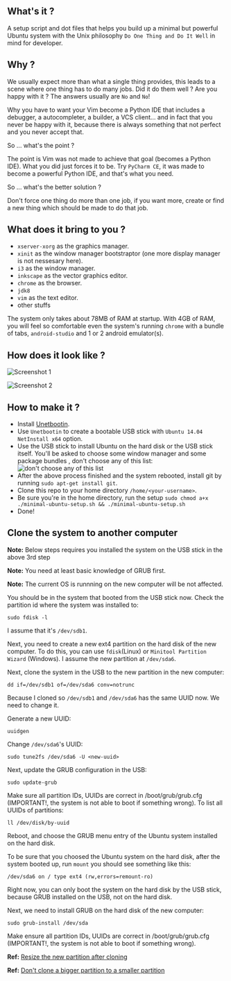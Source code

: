 ## What's it ?

A setup script and dot files that helps you build up a minimal but powerful Ubuntu system with the Unix philosophy `Do One Thing and Do It Well` in mind for developer.

## Why ?

We usually expect more than what a single thing provides, this leads to a scene where one thing has to do many jobs. Did it do them well ? Are you happy with it ? The answers usually are `No` and `No`!

Why you have to want your Vim become a Python IDE that includes a debugger, a autocompleter, a builder, a VCS client... and in fact that you never be happy with it, because there is always something that not perfect and you never accept that.

So ... what's the point ?

The point is Vim was not made to achieve that goal (becomes a Python IDE). What you did just forces it to be. Try `PyCharm CE`, it was made to become a powerful Python IDE, and that's what you need.

So ... what's the better solution ?

Don't force one thing do more than one job, if you want more, create or find a new thing which should be made to do that job.

## What does it bring to you ?

* `xserver-xorg` as the graphics manager.
* `xinit` as the window manager bootstraptor (one more display manager is not nessesary here).
* `i3` as the window manager.
* `inkscape` as the vector graphics editor.
* `chrome` as the browser.
* `jdk8`
* `vim` as the text editor.
* other stuffs

The system only takes about 78MB of RAM at startup. With 4GB of RAM, you will feel so comfortable even the system's running `chrome` with a bundle of tabs, `android-studio` and 1 or 2 android emulator(s).

## How does it look like ?

![Screenshot 1](https://lh3.googleusercontent.com/QNVX5KH2fE2-RTsp8mUwhoDBTzMuOBAnU7xgz28ArBSGxCCz1dluKEr3xYQyQugoCJy-q1Qk-HQOWuZBB-PTXU1Bh7z7xK4gQUJM5VsXJZHKJnIp104Hn9Z1C8wIxfFh_vRHxv8trFbpEifY81lfl5ira3_0VC8OBBxZ_UBFa8rIj1iAMwjsIZ9QtPLXieqk0LzeGVd13H5-mmlJM2hWqmDZB2wjHnKaT_cTqIFgf2dJKr9_wXKeYOCn37iilsCLFBrVikzeBejEaypjAZW_DigzVM0owOvrIX9LOR1yPnz2UNWmsMCYzriC2GHzkCEJFa4FXFb2r31hjL3FYDmpB7A7NNP_aajItl6_BscqzQH6GUvunm6XT9m1R6EyP9w_SSaIT7KE73lbiKgTOAG4KQy5JMZtz5JGtNWtKh5H3wAhOGYFOg_ejGLjbHUYGL1KRS6SlbuK8cWSVA1x25feiAHiQRAaIv50oIrCShid8NUD9osg9kHu6VpzUYtNDskIxMW21So9vXL9wFpGhQBGgUK22wJ9L30Z8urn4bCkWJA=w1259-h707-no)

![Screenshot 2](https://lh3.googleusercontent.com/g8bITQ3rQbipYiSUBfYYLKQDtZjnb-sTGmqGGQNiUoGFsNjX_x31o6hGUMO0puvDgwHpv3aQUQTmhmdV_Mma7JIpSiltbXZqhHfTdW5KxDbi5DqKuZJokQ_EvNfcHBCcGu8P3csBiVfbnI7LuT59l3LifUHWivZu0T_LTTgWRT3fQYt1ye5Ze9JxdUl14iNYWXDDSDQVAplsB4ABNQ8A9Wj4eYLm30UiNFDYb_sfuNQvHqEPbU2FJ7eZqIIV5kgO1dK4Zs_vfj2QoEJKHluplK1CvdL4iUqsl_4tkEeWtkuvDR6YyeKfHO0JnOXR9IrgirGNxjx6JXExx7ZhJRomXCFWLdN4wtQjXo0d0LzzIhDV6QDLl_4B22LNFj5eUDIeOVHbkPeP5tcw3_A5yuXZSYKu23QC5j1dkxri72iTNv1f9i-XeYrxR5jzJWhToV6WMGZM2NrRsc6C-V-44L4wWYG726izuLNYEBFTzWYyH8G6jkUZdQZfqZdkALGMAz1BOiOz3VP1ZgZsFclSos1Bp4pxOmBZbPo7Bh9Oobs2RSk=w1189-h668-no)

## How to make it ?

* Install [Unetbootin](http://unetbootin.github.io/).
* Use `Unetbootin` to create a bootable USB stick with `Ubuntu 14.04 NetInstall x64` option.
* Use the USB stick to install Ubuntu on the hard disk or the USB stick itself. You'll be asked to choose some window manager and some package bundles , don't choose any of this list:
![don't choose any of this list](http://i.stack.imgur.com/Nu44s.jpg)
* After the above process finished and the system rebooted, install git by running `sudo apt-get install git`.
* Clone this repo to your home directory `/home/<your-username>`.
* Be sure you're in the home directory, run the setup `sudo chmod a+x ./minimal-ubuntu-setup.sh && ./minimal-ubuntu-setup.sh`
* Done!

## Clone the system to another computer

**Note:** Below steps requires you installed the system on the USB stick in the above 3rd step

**Note:** You need at least basic knowledge of GRUB first.

**Note:** The current OS is runnning on the new computer will be not affected.

You should be in the system that booted from the USB stick now. Check the partition id where the system was installed to:

`sudo fdisk -l`

I assume that it's `/dev/sdb1`.

Next, you need to create a new ext4 partition on the hard disk of the new computer. To do this, you can use `fdisk`(Linux) or `Minitool Partition Wizard` (Windows). I assume the new partition at `/dev/sda6`.

Next, clone the system in the USB to the new partition in the new computer:

`dd if=/dev/sdb1 of=/dev/sda6 conv=notrunc`

Because I cloned so `/dev/sdb1` and `/dev/sda6` has the same UUID now. We need to change it.

Generate a new UUID:

`uuidgen`

Change `/dev/sda6`'s UUID:

`sudo tune2fs /dev/sda6 -U <new-uuid>`

Next, update the GRUB configuration in the USB:

`sudo update-grub`

Make sure all partition IDs, UUIDs are correct in /boot/grub/grub.cfg (IMPORTANT!, the system is not able to boot if something wrong). To list all UUIDs of partitions:

`ll /dev/disk/by-uuid`

Reboot, and choose the GRUB menu entry of the Ubuntu system installed on the hard disk.

To be sure that you choosed the Ubuntu system on the hard disk, after the system booted up, run `mount` you should see something like this:

`/dev/sda6 on / type ext4 (rw,errors=remount-ro)`

Right now, you can only boot the system on the hard disk by the USB stick, because GRUB installed on the USB, not on the hard disk.

Next, we need to install GRUB on the hard disk of the new computer:

`sudo grub-install /dev/sda`

Make ensure all partition IDs, UUIDs are correct in /boot/grub/grub.cfg (IMPORTANT!, the system is not able to boot if something wrong).


**Ref:** [Resize the new partition after cloning](http://askubuntu.com/questions/173907/when-cloning-ext4-partition-with-the-dd-command-to-a-bigger-partition-free-spa)

**Ref:** [Don't clone a bigger partition to a smaller partition](http://askubuntu.com/questions/409204/how-to-clone-to-a-smaller-harddisk)
